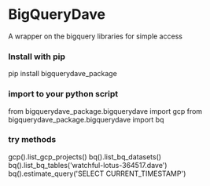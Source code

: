 # BigQueryDave

A wrapper on the bigquery libraries for simple access

### Install with pip

pip install bigquerydave_package

### import to your python script

from bigquerydave_package.bigquerydave import gcp
from bigquerydave_package.bigquerydave import bq

### try methods

gcp().list_gcp_projects()
bq().list_bq_datasets()
bq().list_bq_tables('watchful-lotus-364517.dave')
bq().estimate_query('SELECT CURRENT_TIMESTAMP')
